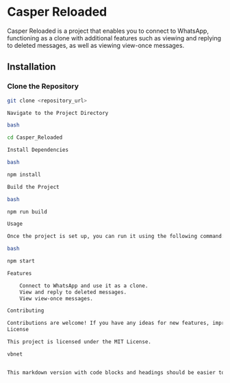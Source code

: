 # Casper Reloaded

Casper Reloaded is a project that enables you to connect to WhatsApp, functioning as a clone with additional features such as viewing and replying to deleted messages, as well as viewing view-once messages.

## Installation

### Clone the Repository
```bash
git clone <repository_url>

Navigate to the Project Directory

bash

cd Casper_Reloaded

Install Dependencies

bash

npm install

Build the Project

bash

npm run build

Usage

Once the project is set up, you can run it using the following command:

bash

npm start

Features

    Connect to WhatsApp and use it as a clone.
    View and reply to deleted messages.
    View view-once messages.

Contributing

Contributions are welcome! If you have any ideas for new features, improvements, or find any issues, please feel free to open an issue or submit a pull request.
License

This project is licensed under the MIT License.

vbnet


This markdown version with code blocks and headings should be easier to copy and paste into your project's README file. Feel free to adjust it further as needed!
